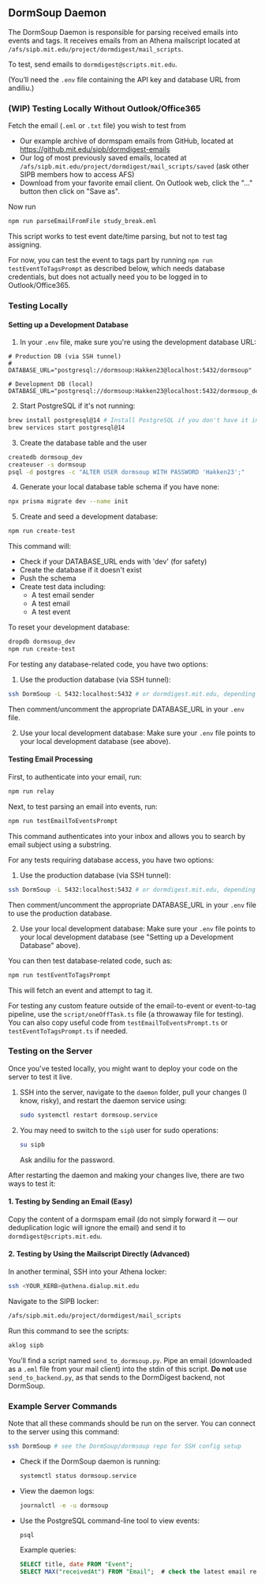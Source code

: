 ## DormSoup Daemon

The DormSoup Daemon is responsible for parsing received emails into events and tags. It receives emails from an Athena mailscript located at `/afs/sipb.mit.edu/project/dormdigest/mail_scripts`.

To test, send emails to `dormdigest@scripts.mit.edu`.

(You’ll need the `.env` file containing the API key and database URL from andiliu.)

### (WIP) Testing Locally Without Outlook/Office365

Fetch the email (`.eml` or `.txt` file) you wish to test from

- Our example archive of dormspam emails from GitHub, located at <https://github.mit.edu/sipb/dormdigest-emails>
- Our log of most previously saved emails, located at `/afs/sipb.mit.edu/project/dormdigest/mail_scripts/saved` (ask other SIPB members how to access AFS)
- Download from your favorite email client. On Outlook web, click the "..." button then click on "Save as".

Now run

```bash
npm run parseEmailFromFile study_break.eml
```

This script works to test event date/time parsing, but not to test tag assigning.

For now, you can test the event to tags part by running `npm run testEventToTagsPrompt` as described below,
which needs database credentials, but does not actually need you to be logged in to Outlook/Office365.

### Testing Locally

#### Setting up a Development Database

1. In your `.env` file, make sure you're using the development database URL:

```env
# Production DB (via SSH tunnel)
# DATABASE_URL="postgresql://dormsoup:Hakken23@localhost:5432/dormsoup"

# Development DB (local)
DATABASE_URL="postgresql://dormsoup:Hakken23@localhost:5432/dormsoup_dev"
```

2. Start PostgreSQL if it's not running:

```bash
brew install postgresql@14 # Install PostgreSQL if you don't have it installed
brew services start postgresql@14
```

3. Create the database table and the user
```bash
createdb dormsoup_dev
createuser -s dormsoup
psql -d postgres -c "ALTER USER dormsoup WITH PASSWORD 'Hakken23';"
```

4. Generate your local database table schema if you have none:

```bash
npx prisma migrate dev --name init
```

5. Create and seed a development database:

```bash
npm run create-test
```

This command will:

- Check if your DATABASE_URL ends with 'dev' (for safety)
- Create the database if it doesn't exist
- Push the schema
- Create test data including:
  - A test email sender
  - A test email
  - A test event

To reset your development database:

```bash
dropdb dormsoup_dev
npm run create-test
```

For testing any database-related code, you have two options:

1. Use the production database (via SSH tunnel):

```bash
ssh DormSoup -L 5432:localhost:5432 # or dormdigest.mit.edu, depending on your SSH config
```

Then comment/uncomment the appropriate DATABASE_URL in your `.env` file.

2. Use your local development database:
   Make sure your `.env` file points to your local development database (see above).

#### Testing Email Processing

First, to authenticate into your email, run:

```bash
npm run relay
```

Next, to test parsing an email into events, run:

```bash
npm run testEmailToEventsPrompt
```

This command authenticates into your inbox and allows you to search by email subject using a substring.

For any tests requiring database access, you have two options:

1. Use the production database (via SSH tunnel):

```bash
ssh DormSoup -L 5432:localhost:5432 # or dormdigest.mit.edu, depending on your SSH config
```

Then comment/uncomment the appropriate DATABASE_URL in your `.env` file to use the production database.

2. Use your local development database:
   Make sure your `.env` file points to your local development database (see "Setting up a Development Database" above).

You can then test database-related code, such as:

```bash
npm run testEventToTagsPrompt
```

This will fetch an event and attempt to tag it.

For testing any custom feature outside of the email-to-event or event-to-tag pipeline, use the `script/oneOffTask.ts` file (a throwaway file for testing). You can also copy useful code from `testEmailToEventsPrompt.ts` or `testEventToTagsPrompt.ts` if needed.

### Testing on the Server

Once you've tested locally, you might want to deploy your code on the server to test it live.

1. SSH into the server, navigate to the `daemon` folder, pull your changes (I know, risky), and restart the daemon service using:

   ```bash
   sudo systemctl restart dormsoup.service
   ```

2. You may need to switch to the `sipb` user for sudo operations:
   ```bash
   su sipb
   ```
   Ask andiliu for the password.

After restarting the daemon and making your changes live, there are two ways to test it:

#### 1. Testing by Sending an Email (Easy)

Copy the content of a dormspam email (do not simply forward it — our deduplication logic will ignore the email) and send it to `dormdigest@scripts.mit.edu`.

#### 2. Testing by Using the Mailscript Directly (Advanced)

In another terminal, SSH into your Athena locker:

```bash
ssh <YOUR_KERB>@athena.dialup.mit.edu
```

Navigate to the SIPB locker:

```bash
/afs/sipb.mit.edu/project/dormdigest/mail_scripts
```

Run this command to see the scripts:

```bash
aklog sipb
```

You’ll find a script named `send_to_dormsoup.py`. Pipe an email (downloaded as a `.eml` file from your mail client) into the stdin of this script. **Do not** use `send_to_backend.py`, as that sends to the DormDigest backend, not DormSoup.

### Example Server Commands

Note that all these commands should be run on the server. You can connect to the server using this command:

```bash
ssh DormSoup # see the DormSoup/dormsoup repo for SSH config setup
```

- Check if the DormSoup daemon is running:

  ```bash
  systemctl status dormsoup.service
  ```

- View the daemon logs:

  ```bash
  journalctl -e -u dormsoup
  ```

- Use the PostgreSQL command-line tool to view events:

  ```bash
  psql
  ```

  Example queries:

  ```sql
  SELECT title, date FROM "Event";
  SELECT MAX("receivedAt") FROM "Email";  # check the latest email received, useful for debugging if the daemon is down
  ```

